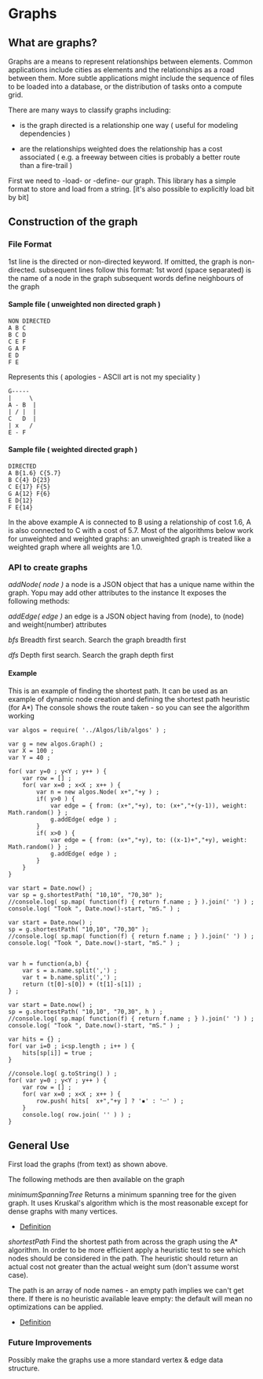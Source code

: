 

# Graphs

## What are graphs?

Graphs are a means to represent relationships between elements. Common applications include cities as
elements and the relationships as a road between them. More subtle applications might include the
sequence of files to be loaded into a database, or the distribution of tasks onto a compute grid. 

There are many ways to classify graphs including:
- is the graph directed
	is a relationship one way ( useful for modeling dependencies )
	
- are the relationships weighted
	does the relationship has a cost associated ( e.g. a freeway between cities is probably a better route than a fire-trail )  

First we need to -load- or -define- our graph. This library has a simple format to store and load
from a string. [it's also possible to explicitly load bit by bit]

## Construction of the graph

### File Format
1st line is the directed or non-directed keyword. If omitted, the graph is non-directed.
subsequent lines follow this format:
1st word (space separated) is the name of a node in the graph
subsequent words define neighbours of the graph

#### Sample file ( unweighted non directed graph )
```
NON DIRECTED
A B C
B C D
C E F
G A F
E D
F E
```
Represents this ( apologies - ASCII art is not my speciality )
```	
G-----
|     \
A - B  |
| / |  |
C   D  |
| x   /
E - F
```

#### Sample file ( weighted directed graph )
```
DIRECTED
A B{1.6} C{5.7}
B C{4} D{23}
C E{17} F{5}
G A{12} F{6}
E D{12}
F E{14}
```

In the above example A is connected to B using a relationship of cost 1.6, A is also 
connected to C with a cost of 5.7.
Most of the algorithms below work for unweighted and weighted graphs: an unweighted 
graph is treated like a weighted graph where all weights are 1.0.
 
### API to create graphs

*addNode( node )*
a node is a JSON object that has a unique name within the graph. Yopu may add other attributes
to the instance
It exposes the following methods:

*addEdge( edge )*
an edge is a JSON object having from (node), to (node) and weight(number) attributes
 
*bfs*
Breadth first search. Search the graph breadth first  

*dfs*
Depth first search. Search the graph depth first
 

#### Example


This is an example of finding the shortest path. It can be used
as an example of dynamic node creation and defining the shortest path heuristic (for A*)
The console shows the route taken - so you can see the algorithm working

```
var algos = require( '../Algos/lib/algos' ) ;

var g = new algos.Graph() ;
var X = 100 ;
var Y = 40 ;
 
for( var y=0 ; y<Y ; y++ ) {
	var row = [] ;
	for( var x=0 ; x<X ; x++ ) {
		var n = new algos.Node( x+","+y ) ;
		if( y>0 ) {
			var edge = { from: (x+","+y), to: (x+","+(y-1)), weight: Math.random() } ;
			g.addEdge( edge ) ;
		}
		if( x>0 ) {
			var edge = { from: (x+","+y), to: ((x-1)+","+y), weight: Math.random() } ;
			g.addEdge( edge ) ;
		}
	}	 
}

var start = Date.now() ;
var sp = g.shortestPath( "10,10", "70,30" );
//console.log( sp.map( function(f) { return f.name ; } ).join(' ') ) ;
console.log( "Took ", Date.now()-start, "mS." ) ;

var start = Date.now() ;
sp = g.shortestPath( "10,10", "70,30" );
//console.log( sp.map( function(f) { return f.name ; } ).join(' ') ) ;
console.log( "Took ", Date.now()-start, "mS." ) ;


var h = function(a,b) { 
	var s = a.name.split(',') ;
	var t = b.name.split(',') ;
	return (t[0]-s[0]) + (t[1]-s[1]) ;  
} ;

var start = Date.now() ;
sp = g.shortestPath( "10,10", "70,30", h ) ;
//console.log( sp.map( function(f) { return f.name ; } ).join(' ') ) ;
console.log( "Took ", Date.now()-start, "mS." ) ;

var hits = {} ;
for( var i=0 ; i<sp.length ; i++ ) {
	hits[sp[i]] = true ;
}

//console.log( g.toString() ) ;
for( var y=0 ; y<Y ; y++ ) {
	var row = [] ;
	for( var x=0 ; x<X ; x++ ) {
		row.push( hits[  x+","+y ] ? '▪' : '┄' ) ;
	}	
	console.log( row.join( '' ) ) ;
}

```

## General Use

First load the graphs (from text) as shown above.

The following methods are then available on the graph

*minimumSpanningTree*
Returns a minimum spanning tree for the given graph.
It uses Kruskal's algorithm which is the most reasonable
except for dense graphs with many vertices.

- [Definition](https://en.wikipedia.org/wiki/Minimum_spanning_tree)

*shortestPath*
Find the shortest path from across the graph using the A* algorithm. In order to be more
efficient apply a heuristic test to see which nodes should be considered in the path. The 
heuristic should return an actual cost not greater than the actual weight sum (don't 
assume worst case). 

The path is an array of node names - an empty path implies we can't get there. 
If there is no heuristic available leave empty: the default will mean no optimizations can be applied.

- [Definition](https://en.wikipedia.org/wiki/Shortest_path_problem)


### Future Improvements

Possibly make the graphs use a more standard vertex & edge data structure.


